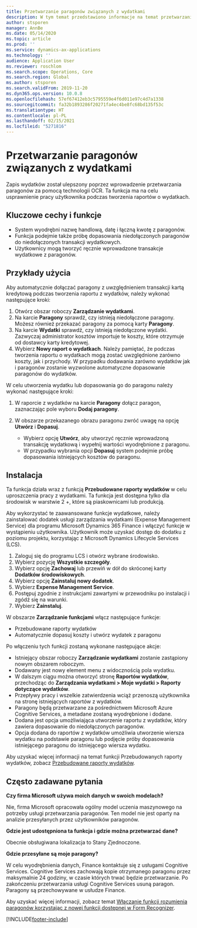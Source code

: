 ```yaml
---
title: Przetwarzanie paragonów związanych z wydatkami
description: W tym temat przedstawiono informacje na temat przetwarzania paragonów za pomocą technologii OCR. Ta funkcja ma na celu usprawnienie pracy użytkownika podczas tworzenia raportów o wydatkach w Microsoft Dynamics 365 Finance.
author: stsporen
manager: AnnBe
ms.date: 05/14/2020
ms.topic: article
ms.prod: ''
ms.service: dynamics-ax-applications
ms.technology: ''
audience: Application User
ms.reviewer: roschlom
ms.search.scope: Operations, Core
ms.search.region: Global
ms.author: stsporen
ms.search.validFrom: 2019-11-20
ms.dyn365.ops.version: 10.0.8
ms.openlocfilehash: 57ef67412eb3c5795559e4f6d011e97c4d7a1338
ms.sourcegitcommit: fa32b1893286f20271fa4ec4be8fc68bd135f53c
ms.translationtype: HT
ms.contentlocale: pl-PL
ms.lasthandoff: 02/15/2021
ms.locfileid: "5271816"
---
```

# <a name="expense-receipt-processing"></a>Przetwarzanie paragonów związanych z wydatkami

Zapis wydatków został ulepszony poprzez wprowadzenie przetwarzania paragonów za pomocą technologii OCR. Ta funkcja ma na celu usprawnienie pracy użytkownika podczas tworzenia raportów o wydatkach.

## <a name="key-features"></a>Kluczowe cechy i funkcje

- System wyodrębni nazwę handlową, datę i łączną kwotę z paragonów.
- Funkcja podejmie także próbę dopasowania niedołączonych paragonów do niedołączonych transakcji wydatkowych.
- Użytkownicy mogą tworzyć ręcznie wprowadzone transakcje wydatkowe z paragonów.

## <a name="usage-examples"></a>Przykłady użycia

Aby automatycznie dołączać paragony z uwzględnieniem transakcji kartą kredytową podczas tworzenia raportu z wydatków, należy wykonać następujące kroki:

  1. Otwórz obszar roboczy **Zarządzanie wydatkami**.
  2. Na karcie **Paragony** sprawdź, czy istnieją niedołączone paragony. Możesz również przekazać paragony za pomocą karty **Paragony**.
  3. Na karcie **Wydatki** sprawdź, czy istnieją niedołączone wydatki. Zazwyczaj administrator kosztów importuje te koszty, które otrzymuje od dostawcy karty kredytowej.
  4. Wybierz **Nowy raport o wydatkach**. Należy pamiętać, że podczas tworzenia raportu o wydatkach mogą zostać uwzględnione zarówno koszty, jak i przychody. W przypadku dodawania zarówno wydatków jak i paragonów zostanie wyzwolone automatyczne dopasowanie paragonów do wydatków.

W celu utworzenia wydatku lub dopasowania go do paragonu należy wykonać następujące kroki:

  1. W raporcie z wydatków na karcie **Paragony** dołącz paragon, zaznaczając pole wyboru **Dodaj paragony**.
  2. W obszarze przekazanego obrazu paragonu zwróć uwagę na opcję **Utwórz** i **Dopasuj**.

      - Wybierz opcję **Utwórz**, aby utworzyć ręcznie wprowadzoną transakcję wydatkową i wypełnij wartości wyodrębnione z paragonu.
      - W przypadku wybrania opcji **Dopasuj** system podejmie próbę dopasowania istniejących kosztów do paragonu.

## <a name="installation"></a>Instalacja

Ta funkcja działa wraz z funkcją **Przebudowane raporty wydatków** w celu uproszczenia pracy z wydatkami. Ta funkcja jest dostępna tylko dla środowisk w warstwie 2 +, które są piaskownicami lub produkcją.

Aby wykorzystać te zaawansowane funkcje wydatkowe, należy zainstalować dodatek usługi zarządzania wydatkami (Expense Management Service) dla programu Microsoft Dynamics 365 Finance i włączyć funkcje w wystąpieniu użytkownika. Użytkownik może uzyskać dostęp do dodatku z poziomu projektu, korzystając z Microsoft Dynamics Lifecycle Services (LCS).

1. Zaloguj się do programu LCS i otwórz wybrane środowisko.
2. Wybierz pozycję **Wszystkie szczegóły**.
3. Wybierz opcję **Zachowaj** lub przewiń w dół do skróconej karty **Dodatków środowiskowych**.
4. Wybierz opcję **Zainstaluj nowy dodatek**.
5. Wybierz **Expense Management Service**.
6. Postępuj zgodnie z instrukcjami zawartymi w przewodniku po instalacji i zgódź się na warunki.
7. Wybierz **Zainstaluj**.

W obszarze **Zarządzanie funkcjami** włącz następujące funkcje:

- Przebudowane raporty wydatków
- Automatycznie dopasuj koszty i utwórz wydatek z paragonu

Po włączeniu tych funkcji zostaną wykonane następujące akcje:

- Istniejący obszar roboczy **Zarządzanie wydatkami** zostanie zastąpiony nowym obszarem roboczym.
- Dodawany jest nowy element menu z widocznością pola wydatku.
- W dalszym ciągu można otworzyć stronę **Raportów wydatków**, przechodząc do **Zarządzania wydatkami > Moje wydatki > Raporty dotyczące wydatków**.
- Przepływy pracy i wszelkie zatwierdzenia wciąż przenoszą użytkownika na stronę istniejących raportów z wydatków.
- Paragony będą przetwarzane za pośrednictwem Microsoft Azure Cognitive Services, a metadane zostaną wyodrębnione i dodane.
- Dodana jest opcja umożliwiająca utworzenie raportu z wydatków, który zawiera dopasowanie do niedołączonych paragonów.
- Opcja dodana do raportów z wydatków umożliwia utworzenie wiersza wydatku na podstawie paragonu lub podjęcie próby dopasowania istniejącego paragonu do istniejącego wiersza wydatku.

Aby uzyskać więcej informacji na temat funkcji Przebudowanych raporty wydatków, zobacz [Przebudowane raporty wydatków](ExpenseWorkspaceNew.md).

## <a name="frequently-asked-questions"></a>Często zadawane pytania

**Czy firma Microsoft używa moich danych w swoich modelach?**

Nie, firma Microsoft opracowała ogólny model uczenia maszynowego na potrzeby usługi przetwarzania paragonów. Ten model nie jest oparty na analizie przesyłanych przez użytkowników paragonów.

**Gdzie jest udostępniona ta funkcja i gdzie można przetwarzać dane?**

Obecnie obsługiwana lokalizacja to Stany Zjednoczone.

**Gdzie przesyłane są moje paragony?**

W celu wyodrębnienia danych, Finance kontaktuje się z usługami Cognitive Services. Cognitive Services zachowają kopie otrzymanego paragonu przez maksymalnie 24 godziny, w czasie których trwać będzie przetwarzanie. Po zakończeniu przetwarzania usługi Cognitive Services usuną paragon. Paragony są przechowywane w usłudze Finance.

Aby uzyskać więcej informacji, zobacz temat [Włączanie funkcji rozumienia paragonów korzystając z nowej funkcji dostępnej w Form Recognizer](https://azure.microsoft.com/blog/enable-receipt-understanding-with-form-recognizer-s-new-capability/).


[!INCLUDE[footer-include](../includes/footer-banner.md)]